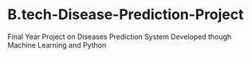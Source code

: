 # B.tech-Disease-Prediction-Project
Final Year Project on Diseases Prediction System Developed though Machine Learning and Python
